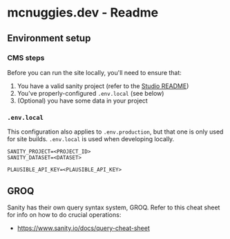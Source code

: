 # mcnuggies.dev - Readme

## Environment setup

### CMS steps
Before you can run the site locally, you'll need to ensure that:
1. You have a valid sanity project (refer to the [Studio README](../studio/README.md))
2. You've properly-configured `.env.local` (see below)
3. (Optional) you have some data in your project

### `.env.local`
This configuration also applies to `.env.production`, but that one is only used for site builds. `.env.local` is used when developing locally.

```
SANITY_PROJECT=<PROJECT_ID>
SANITY_DATASET=<DATASET>

PLAUSIBLE_API_KEY=<PLAUSIBLE_API_KEY>
```
## GROQ

Sanity has their own query syntax system, GROQ. Refer to this cheat sheet for info on how to do crucial operations:
* https://www.sanity.io/docs/query-cheat-sheet

